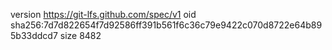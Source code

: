 version https://git-lfs.github.com/spec/v1
oid sha256:7d7d822654f7d92586ff391b561f6c36c79e9422c070d8722e64b895b33ddcd7
size 8482
